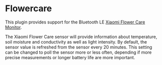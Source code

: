 # Flowercare


This plugin provides support for the Bluetooth LE
[Xiaomi Flower Care Monitor](https://xiaomi-mi.com/sockets-and-sensors/xiaomi-huahuacaocao-flower-care-smart-monitor/).

The Xiaomi Flower Care sensor will provide information about temperature, soil moisture and conductivity as well as light intensity.
By default, the sensor value is refreshed from the sensor every 20 minutes. This setting can be changed to poll the sensor more or
less often, depending if more precise measurements or longer battery life are more important.
